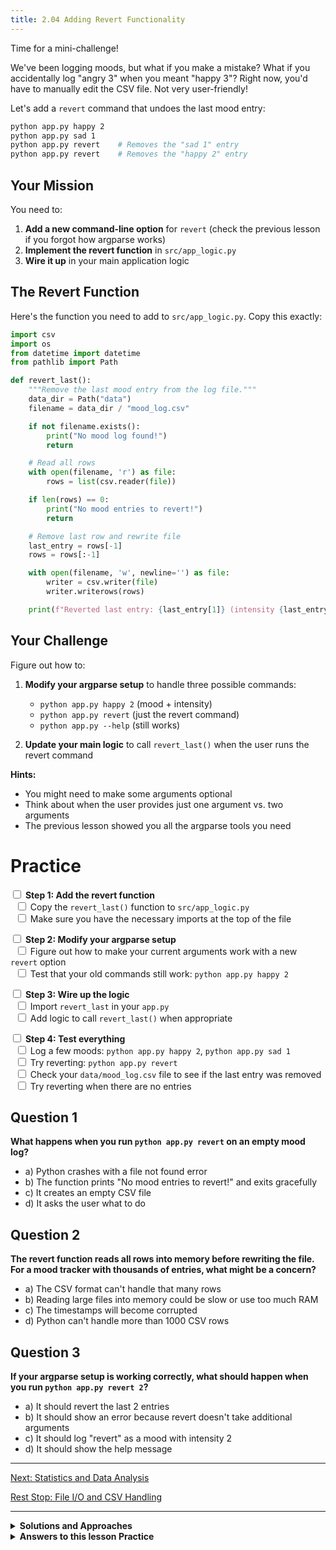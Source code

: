 ```yaml
---
title: 2.04 Adding Revert Functionality
---
```


Time for a mini-challenge!

We've been logging moods, but what if you make a mistake? What if you accidentally log "angry 3" when you meant "happy 3"? Right now, you'd have to manually edit the CSV file. Not very user-friendly!

Let's add a `revert` command that undoes the last mood entry:

```bash
python app.py happy 2
python app.py sad 1
python app.py revert    # Removes the "sad 1" entry
python app.py revert    # Removes the "happy 2" entry
```

## Your Mission

You need to:

1. **Add a new command-line option** for `revert` (check the previous lesson if you forgot how argparse works)
2. **Implement the revert function** in `src/app_logic.py`
3. **Wire it up** in your main application logic

## The Revert Function

Here's the function you need to add to `src/app_logic.py`. Copy this exactly:

```python
import csv
import os
from datetime import datetime
from pathlib import Path

def revert_last():
    """Remove the last mood entry from the log file."""
    data_dir = Path("data")
    filename = data_dir / "mood_log.csv"

    if not filename.exists():
        print("No mood log found!")
        return

    # Read all rows
    with open(filename, 'r') as file:
        rows = list(csv.reader(file))

    if len(rows) == 0:
        print("No mood entries to revert!")
        return

    # Remove last row and rewrite file
    last_entry = rows[-1]
    rows = rows[:-1]

    with open(filename, 'w', newline='') as file:
        writer = csv.writer(file)
        writer.writerows(rows)

    print(f"Reverted last entry: {last_entry[1]} (intensity {last_entry[2]}) from {last_entry[0]}")
```

## Your Challenge

Figure out how to:

1. **Modify your argparse setup** to handle three possible commands:
   - `python app.py happy 2` (mood + intensity)
   - `python app.py revert` (just the revert command)
   - `python app.py --help` (still works)

2. **Update your main logic** to call `revert_last()` when the user runs the revert command

**Hints:**
- You might need to make some arguments optional
- Think about when the user provides just one argument vs. two arguments
- The previous lesson showed you all the argparse tools you need

# Practice

<input type="checkbox"> **Step 1: Add the revert function**
<br>&nbsp;&nbsp;<input type="checkbox"> Copy the `revert_last()` function to `src/app_logic.py`
<br>&nbsp;&nbsp;<input type="checkbox"> Make sure you have the necessary imports at the top of the file

<input type="checkbox"> **Step 2: Modify your argparse setup**
<br>&nbsp;&nbsp;<input type="checkbox"> Figure out how to make your current arguments work with a new `revert` option
<br>&nbsp;&nbsp;<input type="checkbox"> Test that your old commands still work: `python app.py happy 2`

<input type="checkbox"> **Step 3: Wire up the logic**
<br>&nbsp;&nbsp;<input type="checkbox"> Import `revert_last` in your `app.py`
<br>&nbsp;&nbsp;<input type="checkbox"> Add logic to call `revert_last()` when appropriate

<input type="checkbox"> **Step 4: Test everything**
<br>&nbsp;&nbsp;<input type="checkbox"> Log a few moods: `python app.py happy 2`, `python app.py sad 1`
<br>&nbsp;&nbsp;<input type="checkbox"> Try reverting: `python app.py revert`
<br>&nbsp;&nbsp;<input type="checkbox"> Check your `data/mood_log.csv` file to see if the last entry was removed
<br>&nbsp;&nbsp;<input type="checkbox"> Try reverting when there are no entries

## Question 1

**What happens when you run `python app.py revert` on an empty mood log?**

- a) Python crashes with a file not found error
- b) The function prints "No mood entries to revert!" and exits gracefully
- c) It creates an empty CSV file
- d) It asks the user what to do

## Question 2

**The revert function reads all rows into memory before rewriting the file. For a mood tracker with thousands of entries, what might be a concern?**

- a) The CSV format can't handle that many rows
- b) Reading large files into memory could be slow or use too much RAM
- c) The timestamps will become corrupted
- d) Python can't handle more than 1000 CSV rows

## Question 3

**If your argparse setup is working correctly, what should happen when you run `python app.py revert 2`?**

- a) It should revert the last 2 entries
- b) It should show an error because revert doesn't take additional arguments
- c) It should log "revert" as a mood with intensity 2
- d) It should show the help message

---

[Next: Statistics and Data Analysis](25_statistics.md)

[Rest Stop: File I/O and CSV Handling](24a_csv_deep_dive.md)

---

<details>
<summary><b>Solutions and Approaches</b></summary>

<b>One possible argparse approach:</b>

<pre><code class="language-python">
def main():
    parser = argparse.ArgumentParser(
        description="MoodTracker - Track your daily emotions",
        epilog="Examples: python app.py happy 2, python app.py revert"
    )

    # Make mood and intensity optional
    parser.add_argument(
        "command_or_mood",
        help="Either 'revert' or a mood (happy, sad, angry, fearful, disgusted)"
    )
    parser.add_argument(
        "intensity",
        type=int,
        nargs='?',  # Optional - only required for mood logging
        choices=[1, 2, 3],
        help="Intensity level: 1=low, 2=medium, 3=high (required for mood logging)"
    )

    args = parser.parse_args()

    if args.command_or_mood == "revert":
        if args.intensity is not None:
            print("Error: revert command doesn't take intensity argument")
            sys.exit(1)
        revert_last()
    elif args.command_or_mood in ["happy", "sad", "angry", "fearful", "disgusted"]:
        if args.intensity is None:
            print("Error: mood logging requires intensity (1-3)")
            sys.exit(1)
        log_mood(args.command_or_mood, args.intensity)
    else:
        print("Error: Invalid command. Use 'revert' or a valid mood.")
        sys.exit(1)
</code></pre>

<b>Alternative approach using subparsers:</b>

<pre><code class="language-python">
def main():
    parser = argparse.ArgumentParser(description="MoodTracker")
    subparsers = parser.add_subparsers(dest="command", help="Available commands")

    # Log command
    log_parser = subparsers.add_parser("log", help="Log a mood")
    log_parser.add_argument("mood", choices=["happy", "sad", "angry", "fearful", "disgusted"])
    log_parser.add_argument("intensity", type=int, choices=[1, 2, 3])

    # Revert command
    revert_parser = subparsers.add_parser("revert", help="Remove the last mood entry")

    args = parser.parse_args()

    if args.command == "log":
        log_mood(args.mood, args.intensity)
    elif args.command == "revert":
        revert_last()
    else:
        parser.print_help()
</code></pre>

</details>

<details>
<summary><b>Answers to this lesson Practice</b></summary>

<b>Question 1 - Correct answer:</b> <p><b>b) The function prints "No mood entries to revert!" and exits gracefully</b></p>
<p>The `revert_last()` function includes proper error checking. It first checks if the file exists, then checks if there are any rows to remove. When there are no entries, it prints a helpful message and returns gracefully instead of crashing. This is an example of defensive programming - anticipating edge cases and handling them user-friendly way.</p>

<b>Question 2 - Correct answer:</b> <p><b>b) Reading large files into memory could be slow or use too much RAM</b></p>
<p>The current implementation uses `list(csv.reader(file))` which loads the entire file into memory at once. For small personal mood logs this is fine, but for very large files (thousands of entries), this approach could be slow and memory-intensive. In production applications, you'd typically use more efficient approaches like reading the file backwards or keeping track of line positions.</p>

<b>Question 3 - Correct answer:</b> <p><b>b) It should show an error because revert doesn't take additional arguments</b></p>
<p>If your argparse setup is correct, it should validate that the `revert` command doesn't expect additional arguments. The `2` in `python app.py revert 2` should either be rejected by your argument parser, or caught by your logic that checks whether the user provided the right combination of arguments for each command type.</p>

</details>
<!-- end of answers section -->